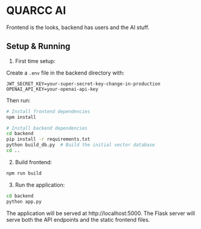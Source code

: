 # QUARCC AI

Frontend is the looks, backend has users and the AI stuff.

## Setup & Running

1. First time setup:

Create a `.env` file in the backend directory with:
```
JWT_SECRET_KEY=your-super-secret-key-change-in-production
OPENAI_API_KEY=your-openai-api-key
```

Then run:
```bash
# Install frontend dependencies
npm install

# Install backend dependencies
cd backend
pip install -r requirements.txt
python build_db.py  # Build the initial vector database
cd ..
```

2. Build frontend:
```bash
npm run build
```

3. Run the application:
```bash
cd backend
python app.py
```

The application will be served at http://localhost:5000. The Flask server will serve both the API endpoints and the static frontend files.